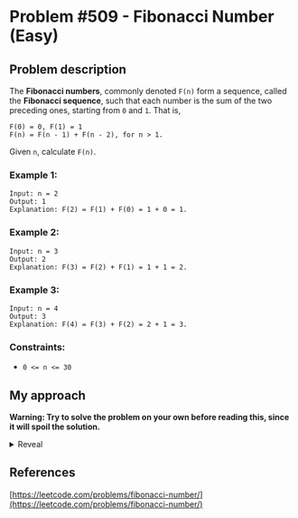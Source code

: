 # Problem #509 - Fibonacci Number (Easy)

## Problem description

The **Fibonacci numbers**, commonly denoted `F(n)` form a sequence, called the **Fibonacci sequence**, such that each number is the sum of the two preceding ones, starting from `0` and `1`. That is,

```
F(0) = 0, F(1) = 1
F(n) = F(n - 1) + F(n - 2), for n > 1.
```

Given `n`, calculate `F(n)`.

### Example 1:

```
Input: n = 2
Output: 1
Explanation: F(2) = F(1) + F(0) = 1 + 0 = 1.
```

### Example 2:

```
Input: n = 3
Output: 2
Explanation: F(3) = F(2) + F(1) = 1 + 1 = 2.
```

### Example 3:

```
Input: n = 4
Output: 3
Explanation: F(4) = F(3) + F(2) = 2 + 1 = 3.
```

### Constraints:

-   `0 <= n <= 30`

## My approach

**Warning: Try to solve the problem on your own before reading this, since it will spoil the solution.**

<details>
  <summary>Reveal</summary>
  The most obvious and also almost the best approach to this problem is the same as you would approach it if you were asked to do it on paper. You would probably start with 0 and 1, add them together, get another 1, then do 1+1 and get 2, then 1+2 and get 3, 2+3 to get 5 etc. Now you can just translate it into code - just keep the last 2 numbers computed, add them together to get the next one, and replace the smallest number you are storing with the currently computed one. You stop once you reached the nth number.
  <p>
    
  |         Implementation          | Time complexity | Space complexity |                        Runtime                       |                     Memory Usage                    |
  | :-----------------------------: | :-------------: | :--------------: | :--------------------------------------------------: | :-------------------------------------------------: |
  |              [Rust](https://github.com/Pandicon/leetcode/tree/main/problems/algorithms/0509/Rust/solution.rs)               |       O(N)      |       O(1)       | 0 ms, faster than 100.00% of Rust online submissions | 2 MB, less than 91.81% of Rust online submissions |
  |              [C](https://github.com/Pandicon/leetcode/tree/main/problems/algorithms/0509/C/solution.c)               |       O(N)      |       O(1)       | 0 ms, faster than 100.00% of C online submissions | 5.3 MB, less than 97.02% of C online submissions |
</details>

## References

[https://leetcode.com/problems/fibonacci-number/](https://leetcode.com/problems/fibonacci-number/)
